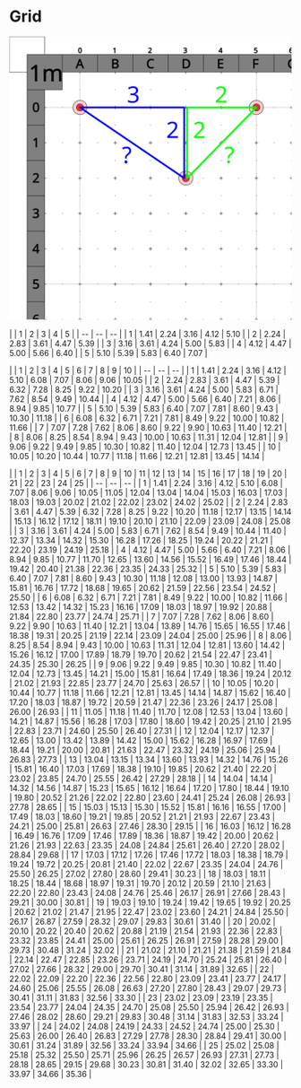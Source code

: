 # Grid

![](../images/grid.svg)

|  | 1 | 2 | 3 | 4 | 5 |
| -- | -- | -- |
| 1 | 1.41 | 2.24 | 3.16 | 4.12 | 5.10 |
| 2 | 2.24 | 2.83 | 3.61 | 4.47 | 5.39 |
| 3 | 3.16 | 3.61 | 4.24 | 5.00 | 5.83 |
| 4 | 4.12 | 4.47 | 5.00 | 5.66 | 6.40 |
| 5 | 5.10 | 5.39 | 5.83 | 6.40 | 7.07 |


|  | 1 | 2 | 3 | 4 | 5 | 6 | 7 | 8 | 9 | 10 |
| -- | -- | -- |
| 1 | 1.41 | 2.24 | 3.16 | 4.12 | 5.10 | 6.08 | 7.07 | 8.06 | 9.06 | 10.05 |
| 2 | 2.24 | 2.83 | 3.61 | 4.47 | 5.39 | 6.32 | 7.28 | 8.25 | 9.22 | 10.20 |
| 3 | 3.16 | 3.61 | 4.24 | 5.00 | 5.83 | 6.71 | 7.62 | 8.54 | 9.49 | 10.44 |
| 4 | 4.12 | 4.47 | 5.00 | 5.66 | 6.40 | 7.21 | 8.06 | 8.94 | 9.85 | 10.77 |
| 5 | 5.10 | 5.39 | 5.83 | 6.40 | 7.07 | 7.81 | 8.60 | 9.43 | 10.30 | 11.18 |
| 6 | 6.08 | 6.32 | 6.71 | 7.21 | 7.81 | 8.49 | 9.22 | 10.00 | 10.82 | 11.66 |
| 7 | 7.07 | 7.28 | 7.62 | 8.06 | 8.60 | 9.22 | 9.90 | 10.63 | 11.40 | 12.21 |
| 8 | 8.06 | 8.25 | 8.54 | 8.94 | 9.43 | 10.00 | 10.63 | 11.31 | 12.04 | 12.81 |
| 9 | 9.06 | 9.22 | 9.49 | 9.85 | 10.30 | 10.82 | 11.40 | 12.04 | 12.73 | 13.45 |
| 10 | 10.05 | 10.20 | 10.44 | 10.77 | 11.18 | 11.66 | 12.21 | 12.81 | 13.45 | 14.14 |

|  | 1 | 2 | 3 | 4 | 5 | 6 | 7 | 8 | 9 | 10 | 11 | 12 | 13 | 14 | 15 | 16 | 17 | 18 | 19 | 20 | 21 | 22 | 23 | 24 | 25 |
| -- | -- | -- |
| 1 | 1.41 | 2.24 | 3.16 | 4.12 | 5.10 | 6.08 | 7.07 | 8.06 | 9.06 | 10.05 | 11.05 | 12.04 | 13.04 | 14.04 | 15.03 | 16.03 | 17.03 | 18.03 | 19.03 | 20.02 | 21.02 | 22.02 | 23.02 | 24.02 | 25.02 |
| 2 | 2.24 | 2.83 | 3.61 | 4.47 | 5.39 | 6.32 | 7.28 | 8.25 | 9.22 | 10.20 | 11.18 | 12.17 | 13.15 | 14.14 | 15.13 | 16.12 | 17.12 | 18.11 | 19.10 | 20.10 | 21.10 | 22.09 | 23.09 | 24.08 | 25.08 |
| 3 | 3.16 | 3.61 | 4.24 | 5.00 | 5.83 | 6.71 | 7.62 | 8.54 | 9.49 | 10.44 | 11.40 | 12.37 | 13.34 | 14.32 | 15.30 | 16.28 | 17.26 | 18.25 | 19.24 | 20.22 | 21.21 | 22.20 | 23.19 | 24.19 | 25.18 |
| 4 | 4.12 | 4.47 | 5.00 | 5.66 | 6.40 | 7.21 | 8.06 | 8.94 | 9.85 | 10.77 | 11.70 | 12.65 | 13.60 | 14.56 | 15.52 | 16.49 | 17.46 | 18.44 | 19.42 | 20.40 | 21.38 | 22.36 | 23.35 | 24.33 | 25.32 |
| 5 | 5.10 | 5.39 | 5.83 | 6.40 | 7.07 | 7.81 | 8.60 | 9.43 | 10.30 | 11.18 | 12.08 | 13.00 | 13.93 | 14.87 | 15.81 | 16.76 | 17.72 | 18.68 | 19.65 | 20.62 | 21.59 | 22.56 | 23.54 | 24.52 | 25.50 |
| 6 | 6.08 | 6.32 | 6.71 | 7.21 | 7.81 | 8.49 | 9.22 | 10.00 | 10.82 | 11.66 | 12.53 | 13.42 | 14.32 | 15.23 | 16.16 | 17.09 | 18.03 | 18.97 | 19.92 | 20.88 | 21.84 | 22.80 | 23.77 | 24.74 | 25.71 |
| 7 | 7.07 | 7.28 | 7.62 | 8.06 | 8.60 | 9.22 | 9.90 | 10.63 | 11.40 | 12.21 | 13.04 | 13.89 | 14.76 | 15.65 | 16.55 | 17.46 | 18.38 | 19.31 | 20.25 | 21.19 | 22.14 | 23.09 | 24.04 | 25.00 | 25.96 |
| 8 | 8.06 | 8.25 | 8.54 | 8.94 | 9.43 | 10.00 | 10.63 | 11.31 | 12.04 | 12.81 | 13.60 | 14.42 | 15.26 | 16.12 | 17.00 | 17.89 | 18.79 | 19.70 | 20.62 | 21.54 | 22.47 | 23.41 | 24.35 | 25.30 | 26.25 |
| 9 | 9.06 | 9.22 | 9.49 | 9.85 | 10.30 | 10.82 | 11.40 | 12.04 | 12.73 | 13.45 | 14.21 | 15.00 | 15.81 | 16.64 | 17.49 | 18.36 | 19.24 | 20.12 | 21.02 | 21.93 | 22.85 | 23.77 | 24.70 | 25.63 | 26.57 |
| 10 | 10.05 | 10.20 | 10.44 | 10.77 | 11.18 | 11.66 | 12.21 | 12.81 | 13.45 | 14.14 | 14.87 | 15.62 | 16.40 | 17.20 | 18.03 | 18.87 | 19.72 | 20.59 | 21.47 | 22.36 | 23.26 | 24.17 | 25.08 | 26.00 | 26.93 |
| 11 | 11.05 | 11.18 | 11.40 | 11.70 | 12.08 | 12.53 | 13.04 | 13.60 | 14.21 | 14.87 | 15.56 | 16.28 | 17.03 | 17.80 | 18.60 | 19.42 | 20.25 | 21.10 | 21.95 | 22.83 | 23.71 | 24.60 | 25.50 | 26.40 | 27.31 |
| 12 | 12.04 | 12.17 | 12.37 | 12.65 | 13.00 | 13.42 | 13.89 | 14.42 | 15.00 | 15.62 | 16.28 | 16.97 | 17.69 | 18.44 | 19.21 | 20.00 | 20.81 | 21.63 | 22.47 | 23.32 | 24.19 | 25.06 | 25.94 | 26.83 | 27.73 |
| 13 | 13.04 | 13.15 | 13.34 | 13.60 | 13.93 | 14.32 | 14.76 | 15.26 | 15.81 | 16.40 | 17.03 | 17.69 | 18.38 | 19.10 | 19.85 | 20.62 | 21.40 | 22.20 | 23.02 | 23.85 | 24.70 | 25.55 | 26.42 | 27.29 | 28.18 |
| 14 | 14.04 | 14.14 | 14.32 | 14.56 | 14.87 | 15.23 | 15.65 | 16.12 | 16.64 | 17.20 | 17.80 | 18.44 | 19.10 | 19.80 | 20.52 | 21.26 | 22.02 | 22.80 | 23.60 | 24.41 | 25.24 | 26.08 | 26.93 | 27.78 | 28.65 |
| 15 | 15.03 | 15.13 | 15.30 | 15.52 | 15.81 | 16.16 | 16.55 | 17.00 | 17.49 | 18.03 | 18.60 | 19.21 | 19.85 | 20.52 | 21.21 | 21.93 | 22.67 | 23.43 | 24.21 | 25.00 | 25.81 | 26.63 | 27.46 | 28.30 | 29.15 |
| 16 | 16.03 | 16.12 | 16.28 | 16.49 | 16.76 | 17.09 | 17.46 | 17.89 | 18.36 | 18.87 | 19.42 | 20.00 | 20.62 | 21.26 | 21.93 | 22.63 | 23.35 | 24.08 | 24.84 | 25.61 | 26.40 | 27.20 | 28.02 | 28.84 | 29.68 |
| 17 | 17.03 | 17.12 | 17.26 | 17.46 | 17.72 | 18.03 | 18.38 | 18.79 | 19.24 | 19.72 | 20.25 | 20.81 | 21.40 | 22.02 | 22.67 | 23.35 | 24.04 | 24.76 | 25.50 | 26.25 | 27.02 | 27.80 | 28.60 | 29.41 | 30.23 |
| 18 | 18.03 | 18.11 | 18.25 | 18.44 | 18.68 | 18.97 | 19.31 | 19.70 | 20.12 | 20.59 | 21.10 | 21.63 | 22.20 | 22.80 | 23.43 | 24.08 | 24.76 | 25.46 | 26.17 | 26.91 | 27.66 | 28.43 | 29.21 | 30.00 | 30.81 |
| 19 | 19.03 | 19.10 | 19.24 | 19.42 | 19.65 | 19.92 | 20.25 | 20.62 | 21.02 | 21.47 | 21.95 | 22.47 | 23.02 | 23.60 | 24.21 | 24.84 | 25.50 | 26.17 | 26.87 | 27.59 | 28.32 | 29.07 | 29.83 | 30.61 | 31.40 |
| 20 | 20.02 | 20.10 | 20.22 | 20.40 | 20.62 | 20.88 | 21.19 | 21.54 | 21.93 | 22.36 | 22.83 | 23.32 | 23.85 | 24.41 | 25.00 | 25.61 | 26.25 | 26.91 | 27.59 | 28.28 | 29.00 | 29.73 | 30.48 | 31.24 | 32.02 |
| 21 | 21.02 | 21.10 | 21.21 | 21.38 | 21.59 | 21.84 | 22.14 | 22.47 | 22.85 | 23.26 | 23.71 | 24.19 | 24.70 | 25.24 | 25.81 | 26.40 | 27.02 | 27.66 | 28.32 | 29.00 | 29.70 | 30.41 | 31.14 | 31.89 | 32.65 |
| 22 | 22.02 | 22.09 | 22.20 | 22.36 | 22.56 | 22.80 | 23.09 | 23.41 | 23.77 | 24.17 | 24.60 | 25.06 | 25.55 | 26.08 | 26.63 | 27.20 | 27.80 | 28.43 | 29.07 | 29.73 | 30.41 | 31.11 | 31.83 | 32.56 | 33.30 |
| 23 | 23.02 | 23.09 | 23.19 | 23.35 | 23.54 | 23.77 | 24.04 | 24.35 | 24.70 | 25.08 | 25.50 | 25.94 | 26.42 | 26.93 | 27.46 | 28.02 | 28.60 | 29.21 | 29.83 | 30.48 | 31.14 | 31.83 | 32.53 | 33.24 | 33.97 |
| 24 | 24.02 | 24.08 | 24.19 | 24.33 | 24.52 | 24.74 | 25.00 | 25.30 | 25.63 | 26.00 | 26.40 | 26.83 | 27.29 | 27.78 | 28.30 | 28.84 | 29.41 | 30.00 | 30.61 | 31.24 | 31.89 | 32.56 | 33.24 | 33.94 | 34.66 |
| 25 | 25.02 | 25.08 | 25.18 | 25.32 | 25.50 | 25.71 | 25.96 | 26.25 | 26.57 | 26.93 | 27.31 | 27.73 | 28.18 | 28.65 | 29.15 | 29.68 | 30.23 | 30.81 | 31.40 | 32.02 | 32.65 | 33.30 | 33.97 | 34.66 | 35.36 |





